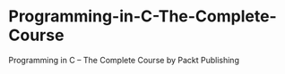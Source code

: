 


# Programming-in-C-The-Complete-Course
Programming in C – The Complete Course by Packt Publishing
